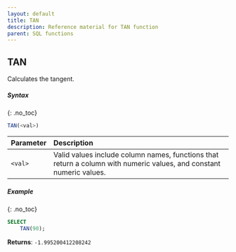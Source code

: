 ```yaml
---
layout: default
title: TAN
description: Reference material for TAN function
parent: SQL functions
---
```


## TAN

Calculates the tangent.

##### Syntax
{: .no_toc}

```sql
TAN(<val>)
```

| Parameter | Description                                                                                                          |
| :--------- | :-------------------------------------------------------------------------------------------------------------------- |
| `<val>`   | Valid values include column names, functions that return a column with numeric values, and constant numeric values.  |

##### Example
{: .no_toc}

```sql
SELECT
    TAN(90);
```

**Returns**: `-1.995200412208242`
